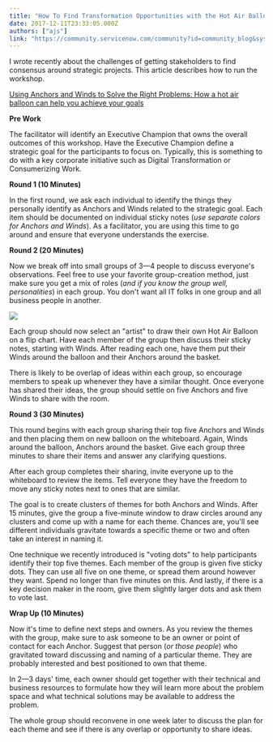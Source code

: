 ```yaml
---
title: "How To Find Transformation Opportunities with the Hot Air Balloon Workshop"
date: 2017-12-11T23:33:05.000Z
authors: ["ajs"]
link: "https://community.servicenow.com/community?id=community_blog&sys_id=b05e2aaddbd0dbc01dcaf3231f96197c"
---
```

<p class="graf graf--p">I wrote recently about the challenges of getting stakeholders to find consensus around strategic projects. This article describes how to run the workshop.</p><p class="graf graf--p"></p><p class="graf graf--p"><a title="Using Anchors and Winds to Solve the Right&nbsp;Problems: How a hot air balloon can help you achieve your goals" __default_attr="7491" __jive_macro_name="blogpost" class="jive_macro jive_macro_blogpost" data-orig-content="Using Anchors and Winds to Solve the Right&nbsp;Problems: How a hot air balloon can help you achieve your goals" data-renderedposition="52_8_706_16" href="/community?id=community_blog&sys_id=9b5c2aa1dbd0dbc01dcaf3231f9619f1">Using Anchors and Winds to Solve the Right&nbsp;Problems: How a hot air balloon can help you achieve your goals</a> </p><p class="graf graf--p"></p><p class="graf graf--p"><strong class="markup--strong markup--p-strong">Pre Work</strong></p><p class="graf graf--p">The facilitator will identify an Executive Champion that owns the overall outcomes of this workshop. Have the Executive Champion define a strategic goal for the participants to focus on. Typically, this is something to do with a key corporate initiative such as Digital Transformation or Consumerizing Work.</p><p class="graf graf--p"></p><p class="graf graf--p"><strong class="markup--strong markup--p-strong">Round 1 (10 Minutes)</strong></p><p class="graf graf--p">In the first round, we ask each individual to identify the things they personally identify as Anchors and Winds related to the strategic goal. Each item should be documented on individual sticky notes (<em class="markup--p-em markup--em">use separate colors for Anchors and Winds</em>). As a facilitator, you are using this time to go around and ensure that everyone understands the exercise.</p><p class="graf graf--p"></p><p class="graf graf--p"><strong class="markup--strong markup--p-strong">Round 2 (20 Minutes)</strong></p><p class="graf graf--p">Now we break off into small groups of 3—4 people to discuss everyone's observations. Feel free to use your favorite group-creation method, just make sure you get a mix of roles (<em class="markup--p-em markup--em">and if you know the group well, personalities</em>) in each group. You don't want all IT folks in one group and all business people in another.</p><p><img class="graf-image jive-image" data-height="1067" data-image-id="1*o3qQ-ME1CUXkoG-3rBhl2w.jpeg" data-width="1600" src="https://cdn-images-1.medium.com/max/600/1*o3qQ-ME1CUXkoG-3rBhl2w.jpeg"/></p><p></p><p class="graf graf--p">Each group should now select an "artist" to draw their own Hot Air Balloon on a flip chart. Have each member of the group then discuss their sticky notes, starting with Winds. After reading each one, have them put their Winds around the balloon and their Anchors around the basket.</p><p class="graf graf--p"></p><p class="graf graf--p">There is likely to be overlap of ideas within each group, so encourage members to speak up whenever they have a similar thought. Once everyone has shared their ideas, the group should settle on five Anchors and five Winds to share with the room.</p><p class="graf graf--p"></p><p class="graf graf--p"><strong class="markup--strong markup--p-strong">Round 3 (30 Minutes)</strong></p><p class="graf graf--p">This round begins with each group sharing their top five Anchors and Winds and then placing them on new balloon on the whiteboard. Again, Winds around the balloon, Anchors around the basket. Give each group three minutes to share their items and answer any clarifying questions.</p><p class="graf graf--p"></p><p class="graf graf--p">After each group completes their sharing, invite everyone up to the whiteboard to review the items. Tell everyone they have the freedom to move any sticky notes next to ones that are similar.</p><p class="graf graf--p"></p><p class="graf graf--p">The goal is to create clusters of themes for both Anchors and Winds. After 15 minutes, give the group a five-minute window to draw circles around any clusters and come up with a name for each theme. Chances are, you'll see different individuals gravitate towards a specific theme or two and often take an interest in naming it.</p><p class="graf graf--p"></p><p class="graf graf--p">One technique we recently introduced is "voting dots" to help participants identify their top five themes. Each member of the group is given five sticky dots. They can use all five on one theme, or spread them around however they want. Spend no longer than five minutes on this. And lastly, if there is a key decision maker in the room, give them slightly larger dots and ask them to vote last.</p><p class="graf graf--p"></p><p class="graf graf--p"><strong class="markup--strong markup--p-strong">Wrap Up (10 Minutes)</strong></p><p class="graf graf--p">Now it's time to define next steps and owners. As you review the themes with the group, make sure to ask someone to be an owner or point of contact for each Anchor. Suggest that person (<em class="markup--p-em markup--em">or those people</em>) who gravitated toward discussing and naming of a particular theme. They are probably interested and best positioned to own that theme.</p><p class="graf graf--p"></p><p class="graf graf--p">In 2—3 days' time, each owner should get together with their technical and business resources to formulate how they will learn more about the problem space and what technical solutions may be available to address the problem.</p><p class="graf graf--p"></p><p class="graf graf--p">The whole group should reconvene in one week later to discuss the plan for each theme and see if there is any overlap or opportunity to share ideas.</p>